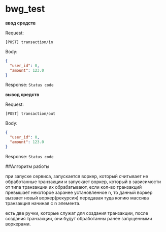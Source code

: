 # bwg_test

**ввод средств**

Request:

`[POST] transaction/in`

Body:
```json
{
  "user_id": 0,
  "amount": 123.0
}
```

Response:
`Status code`

**вывод средств**

Request:

`[POST] transaction/out`

Body:
```json
{
  "user_id": 0,
  "amount": 123.0
}
```

Response:
`Status code`

##Алгоритм работы

при запуске сервиса, запускается воркер, который считывает не обработанные транзакции и запускает воркер,
который в зависимости от типа транзакции их обрабатывают, если кол-во транзакций превышает некоторое заранее
установленное n, то данный воркер вызвает новый воркер(рекурсия) передавая туда копию массива транзакция начиная с n 
элемента.

есть две ручки, которые служат для создания транзакции, после создания транзакции,
они будут обработанны ранее запущенными воркерами.